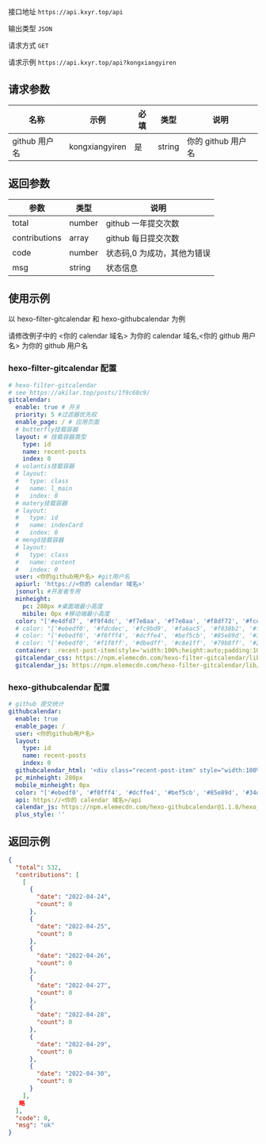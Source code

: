 接口地址 `https://api.kxyr.top/api`

输出类型 `JSON`

请求方式 `GET`

请求示例 `https://api.kxyr.top/api?kongxiangyiren`

## 请求参数

| 名称          | 示例           | 必填 | 类型   | 说明               |
| ------------- | -------------- | ---- | ------ | ------------------ |
| github 用户名 | kongxiangyiren | 是   | string | 你的 github 用户名 |

## 返回参数

| 参数          | 类型   | 说明                        |
| ------------- | ------ | --------------------------- |
| total         | number | github 一年提交次数         |
| contributions | array  | github 每日提交次数         |
| code          | number | 状态码,0 为成功，其他为错误 |
| msg           | string | 状态信息                    |

## 使用示例

以 hexo-filter-gitcalendar 和 hexo-githubcalendar 为例

请修改例子中的 <你的 calendar 域名> 为你的 calendar 域名,<你的 github 用户名> 为你的 github 用户名

### hexo-filter-gitcalendar 配置

```yaml
# hexo-filter-gitcalendar
# see https://akilar.top/posts/1f9c68c9/
gitcalendar:
  enable: true # 开关
  priority: 5 #过滤器优先权
  enable_page: / # 应用页面
  # butterfly挂载容器
  layout: # 挂载容器类型
    type: id
    name: recent-posts
    index: 0
  # volantis挂载容器
  # layout:
  #   type: class
  #   name: l_main
  #   index: 0
  # matery挂载容器
  # layout:
  #   type: id
  #   name: indexCard
  #   index: 0
  # mengd挂载容器
  # layout:
  #   type: class
  #   name: content
  #   index: 0
  user: <你的github用户名> #git用户名
  apiurl: 'https://<你的 calendar 域名>'
  jsonurl: #开发者专用
  minheight:
    pc: 280px #桌面端最小高度
    mibile: 0px #移动端最小高度
  color: "['#e4dfd7', '#f9f4dc', '#f7e8aa', '#f7e8aa', '#f8df72', '#fcd217', '#fcc515', '#f28e16', '#fb8b05', '#d85916', '#f43e06']" #橘黄色调
  # color: "['#ebedf0', '#fdcdec', '#fc9bd9', '#fa6ac5', '#f838b2', '#f5089f', '#c4067e', '#92055e', '#540336', '#48022f', '#30021f']" #浅紫色调
  # color: "['#ebedf0', '#f0fff4', '#dcffe4', '#bef5cb', '#85e89d', '#34d058', '#28a745', '#22863a', '#176f2c', '#165c26', '#144620']" #翠绿色调
  # color: "['#ebedf0', '#f1f8ff', '#dbedff', '#c8e1ff', '#79b8ff', '#2188ff', '#0366d6', '#005cc5', '#044289', '#032f62', '#05264c']" #天青色调
  container: .recent-post-item(style='width:100%;height:auto;padding:10px;') #父元素容器，需要使用pug语法
  gitcalendar_css: https://npm.elemecdn.com/hexo-filter-gitcalendar/lib/gitcalendar.css
  gitcalendar_js: https://npm.elemecdn.com/hexo-filter-gitcalendar/lib/gitcalendar.js
```

### hexo-githubcalendar 配置

```yaml
# github 提交统计
githubcalendar:
  enable: true
  enable_page: /
  user: <你的github用户名>
  layout:
    type: id
    name: recent-posts
    index: 0
  githubcalendar_html: '<div class="recent-post-item" style="width:100%;height:auto;padding:10px;"><div id="github_loading" style="width:10%;height:100%;margin:0 auto;display: block"><svg xmlns="http://www.w3.org/2000/svg" xmlns:xlink="http://www.w3.org/1999/xlink"  viewBox="0 0 50 50" style="enable-background:new 0 0 50 50" xml:space="preserve"><path fill="#d0d0d0" d="M25.251,6.461c-10.318,0-18.683,8.365-18.683,18.683h4.068c0-8.071,6.543-14.615,14.615-14.615V6.461z" transform="rotate(275.098 25 25)"><animateTransform attributeType="xml" attributeName="transform" type="rotate" from="0 25 25" to="360 25 25" dur="0.6s" repeatCount="indefinite"></animateTransform></path></svg></div><div id="github_container"></div></div>'
  pc_minheight: 280px
  mobile_minheight: 0px
  color: "['#ebedf0', '#f0fff4', '#dcffe4', '#bef5cb', '#85e89d', '#34d058', '#28a745', '#22863a', '#176f2c', '#165c26', '#144620']" #翠绿色调
  api: https://<你的 calendar 域名>/api
  calendar_js: https://npm.elemecdn.com/hexo-githubcalendar@1.1.8/hexo_githubcalendar.js
  plus_style: ''
```

## 返回示例

```json
{
  "total": 532,
  "contributions": [
    [
      {
        "date": "2022-04-24",
        "count": 0
      },
      {
        "date": "2022-04-25",
        "count": 0
      },
      {
        "date": "2022-04-26",
        "count": 0
      },
      {
        "date": "2022-04-27",
        "count": 0
      },
      {
        "date": "2022-04-28",
        "count": 0
      },
      {
        "date": "2022-04-29",
        "count": 0
      },
      {
        "date": "2022-04-30",
        "count": 0
      }
    ],
   略
  ],
  "code": 0,
  "msg": "ok"
}
```
